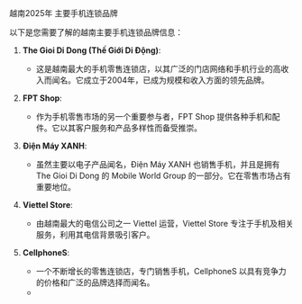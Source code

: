 
越南2025年 主要手机连锁品牌

以下是您需要了解的越南主要手机连锁品牌信息：

1. **The Gioi Di Dong (Thế Giới Di Động)**:

   * 这是越南最大的手机零售连锁店，以其广泛的门店网络和手机行业的高收入而闻名。它成立于2004年，已成为规模和收入方面的领先品牌。

2. **FPT Shop**:

   * 作为手机零售市场的另一个重要参与者，FPT Shop 提供各种手机和配件。它以其客户服务和产品多样性而备受推崇。

3. **Điện Máy XANH**:

   * 虽然主要以电子产品闻名，Điện Máy XANH 也销售手机，并且是拥有 The Gioi Di Dong 的 Mobile World Group 的一部分。它在零售市场占有重要地位。

4. **Viettel Store**:

   * 由越南最大的电信公司之一 Viettel 运营，Viettel Store 专注于手机及相关服务，利用其电信背景吸引客户。

5. **CellphoneS**:

   * 一个不断增长的零售连锁店，专门销售手机，CellphoneS 以具有竞争力的价格和广泛的品牌选择而闻名。
   * 
